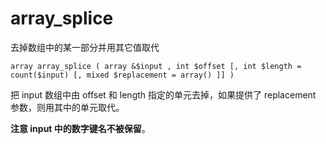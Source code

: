 # array\_splice

去掉数组中的某一部分并用其它值取代

```
array array_splice ( array &$input , int $offset [, int $length = count($input) [, mixed $replacement = array() ]] )
```

把 input 数组中由 offset 和 length 指定的单元去掉，如果提供了 replacement 参数，则用其中的单元取代。

**注意 input 中的数字键名不被保留**。



